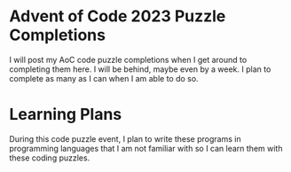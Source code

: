 # Advent of Code 2023 Puzzle Completions
I will post my AoC code puzzle completions when I get around to completing them here.
I will be behind, maybe even by a week. I plan to complete as many as I can when I am able to do so.

# Learning Plans
During this code puzzle event, I plan to write these programs in programming languages that I am not familiar with so I can learn them with these coding puzzles.
